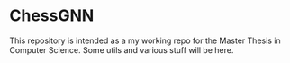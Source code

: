 # ChessGNN
This repository is intended as a my working repo for the Master Thesis in Computer Science. Some utils and various stuff will be here.
